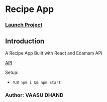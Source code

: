# Recipe App

### [Launch Project](https://recipe-app-vd.herokuapp.com/)

## Introduction
A Recipe App Built with React and Edamam API

[API](https://www.edamam.com/)

Setup:
- run ```npm i && npm start```
### Author: VAASU DHAND
